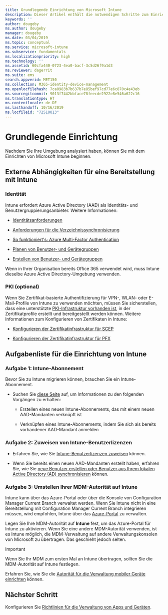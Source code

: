 ```yaml
---
title: Grundlegende Einrichtung von Microsoft Intune
description: Dieser Artikel enthält die notwendigen Schritte zum Einrichten von Microsoft Intune.
keywords: ''
author: dougeby
ms.author: dougeby
manager: dougeby
ms.date: 03/04/2019
ms.topic: conceptual
ms.service: microsoft-intune
ms.subservice: fundamentals
ms.localizationpriority: high
ms.technology: ''
ms.assetid: 60cfa440-0723-4ea0-bacf-3c5d26f9a1d3
ms.reviewer: dagerrit
ms.suite: ems
search.appverid: MET150
ms.collection: M365-identity-device-management
ms.openlocfilehash: 7ca0983b7b637b7e85bef97cd77e6c870c4e43eb
ms.sourcegitcommit: 9013f7442bbface78feecde2922e8e546a622c16
ms.translationtype: HT
ms.contentlocale: de-DE
ms.lasthandoff: 10/16/2019
ms.locfileid: "72510013"
---
```

# <a name="basic-setup"></a>Grundlegende Einrichtung

Nachdem Sie Ihre Umgebung analysiert haben, können Sie mit dem Einrichten von Microsoft Intune beginnen.

## <a name="external-dependencies-for-an-intune-deployment"></a>Externe Abhängigkeiten für eine Bereitstellung mit Intune

### <a name="identity"></a>Identität

Intune erfordert Azure Active Directory (AAD) als Identitäts- und Benutzergruppierungsanbieter. Weitere Informationen:

- [Identitätsanforderungen](https://docs.microsoft.com/azure/active-directory/active-directory-hybrid-identity-design-considerations-overview#design-considerations-overview)

- [Anforderungen für die Verzeichnissynchronisierung](https://docs.microsoft.com/azure/active-directory/active-directory-hybrid-identity-design-considerations-directory-sync-requirements)

- [So funktioniert's: Azure Multi-Factor Authentication](https://docs.microsoft.com/azure/active-directory/authentication/concept-mfa-howitworks)

- [Planen von Benutzer- und Gerätegruppen](users-add.md)

- [Erstellen von Benutzer- und Gerätegruppen](groups-get-started.md)

Wenn in Ihrer Organisation bereits Office 365 verwendet wird, muss Intune dieselbe Azure Active Directory-Umgebung verwenden.

### <a name="pki-optional"></a>PKI (optional)

Wenn Sie Zertifikat-basierte Authentifizierung für VPN-, WLAN- oder E-Mail-Profile von Intune zu verwenden möchten, müssen Sie sicherstellen, dass eine unterstützte [PKI-Infrastruktur vorhanden ist](../protect/certificates-configure.md), in der Zertifikatprofile erstellt und bereitgestellt werden können. Weitere Informationen zum Konfigurieren von Zertifikaten in Intune:

- [Konfigurieren der Zertifikatinfrastruktur für SCEP](/intune/certificates-scep-configure)

- [Konfigurieren der Zertifikatinfrastruktur für PFX](/intune/certficates-pfx-configure)


## <a name="task-list-for-an-intune-setup"></a>Aufgabenliste für die Einrichtung von Intune

### <a name="task-1-intune-subscription"></a>Aufgabe 1: Intune-Abonnement

Bevor Sie zu Intune migrieren können, brauchen Sie ein Intune-Abonnement.

- Suchen Sie [diese Seite](https://admin.microsoft.com/Signup/Signup.aspx?OfferId=40BE278A-DFD1-470a-9EF7-9F2596EA7FF9&dl=INTUNE_A&ali=1#0) auf, um Informationen zu den folgenden Vorgängen zu erhalten:

  - Erstellen eines neuen Intune-Abonnements, das mit einem neuen AAD-Mandanten verknüpft ist

  - Verknüpfen eines Intune-Abonnements, indem Sie sich als bereits vorhandener AAD-Mandant anmelden

### <a name="task-2-assign-intune-user-licenses"></a>Aufgabe 2: Zuweisen von Intune-Benutzerlizenzen

- Erfahren Sie, wie Sie [Intune-Benutzerlizenzen zuweisen](licenses-assign.md) können.

- Wenn Sie bereits einen neuen AAD-Mandanten erstellt haben, erfahren Sie, wie Sie [neue Benutzer erstellen oder Benutzer aus Ihrem lokalen Active Directory (AD) synchronisieren](https://docs.microsoft.com/azure/active-directory/connect/active-directory-aadconnect) können.

### <a name="task-3-set-your-mdm-authority-to-intune"></a>Aufgabe 3: Umstellen Ihrer MDM-Autorität auf Intune

Intune kann über das Azure-Portal oder über die Konsole von Configuration Manager Current Branch verwaltet werden. Wenn Sie Intune nicht in eine Bereitstellung mit Configuration Manager Current Branch integrieren müssen, wird empfohlen, Intune über das [Azure-Portal](https://portal.azure.com) zu verwalten.

Legen Sie Ihre MDM-Autorität auf **Intune** fest, um das Azure-Portal für Intune zu aktivieren. Wenn Sie eine andere MDM-Autorität verwenden, ist es Intune möglich, die MDM-Verwaltung auf andere Verwaltungskonsolen von Microsoft zu übertragen. Das geschieht jedoch selten.

> [!IMPORTANT]
> Wenn Sie Ihr MDM zum ersten Mal an Intune übertragen, sollten Sie die MDM-Autorität auf Intune festlegen.

Erfahren Sie, wie Sie die [Autorität für die Verwaltung mobiler Geräte einrichten](mdm-authority-set.md) können.

## <a name="next-step"></a>Nächster Schritt

Konfigurieren Sie [Richtlinien für die Verwaltung von Apps und Geräten](../migration-guide-configure-policies.md).
